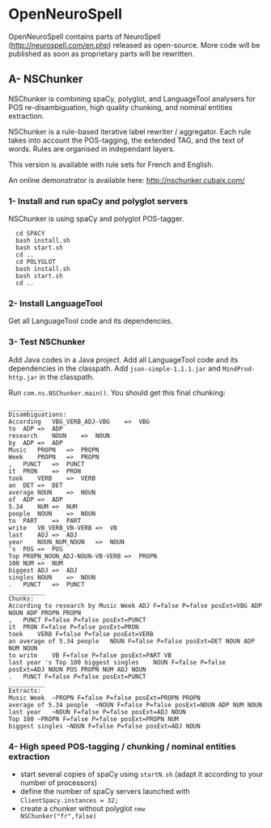 # OpenNeuroSpell
OpenNeuroSpell contains parts of NeuroSpell (http://neurospell.com/en.php) released as open-source. More code will be published as soon as proprietary parts will be rewritten.

## A- NSChunker

NSChunker is combining spaCy, polyglot, and LanguageTool analysers for POS re-disambiguation, high quality chunking, and nominal entities extraction.

NSChunker is a rule-based iterative label rewriter / aggregator. Each rule takes into account the POS-tagging, the extended TAG, and the text of words. Rules are organised in independant layers.

This version is available with rule sets for French and English.

An online demonstrator is available here:
http://nschunker.cubaix.com/

### 1- Install and run spaCy and polyglot servers

NSChunker is using spaCy and polyglot POS-tagger.
```
  cd SPACY
  bash install.sh
  bash start.sh
  cd ..
  cd POLYGLOT
  bash install.sh
  bash start.sh
  cd ..
```
### 2- Install LanguageTool

Get all LanguageTool code and its dependencies.

### 3- Test NSChunker

Add Java codes in a Java project. Add all LanguageTool code and its dependencies in the classpath. Add <code>json-simple-1.1.1.jar</code> and <code>MindProd-http.jar</code> in the classpath. 

Run <code>com.ns.NSChunker.main()</code>. You should get this final chunking:

```
__________
Disambiguations:
According	VBG_VERB_ADJ-VBG	=>	VBG
to	ADP	=>	ADP
research	NOUN	=>	NOUN
by	ADP	=>	ADP
Music	PROPN	=>	PROPN
Week	PROPN	=>	PROPN
,	PUNCT	=>	PUNCT
it	PRON	=>	PRON
took	VERB	=>	VERB
an	DET	=>	DET
average	NOUN	=>	NOUN
of	ADP	=>	ADP
5.34	NUM	=>	NUM
people	NOUN	=>	NOUN
to	PART	=>	PART
write	VB_VERB_VB-VERB	=>	VB
last	ADJ	=>	ADJ
year	NOUN_NUM_NOUN	=>	NOUN
's	POS	=>	POS
Top	PROPN_NOUN_ADJ-NOUN-VB-VERB	=>	PROPN
100	NUM	=>	NUM
biggest	ADJ	=>	ADJ
singles	NOUN	=>	NOUN
.	PUNCT	=>	PUNCT
__________
Chunks:
According to research by Music Week	ADJ F=false P=false posExt=VBG ADP NOUN ADP PROPN PROPN
,	PUNCT F=false P=false posExt=PUNCT
it	PRON F=false P=false posExt=PRON
took	VERB F=false P=false posExt=VERB
an average of 5.34 people	NOUN F=false P=false posExt=DET NOUN ADP NUM NOUN
to write	VB F=false P=false posExt=PART VB
last year 's Top 100 biggest singles	NOUN F=false P=false posExt=ADJ NOUN POS PROPN NUM ADJ NOUN
.	PUNCT F=false P=false posExt=PUNCT
__________
Extracts:
Music Week	~PROPN F=false P=false posExt=PROPN PROPN
average of 5.34 people	~NOUN F=false P=false posExt=NOUN ADP NUM NOUN
last year	~NOUN F=false P=false posExt=ADJ NOUN
Top 100	~PROPN F=false P=false posExt=PROPN NUM
biggest singles	~NOUN F=false P=false posExt=ADJ NOUN
```
### 4- High speed POS-tagging / chunking / nominal entities extraction

- start several copies of spaCy using <code>startN.sh</code> (adapt it according to your number of processors)
- define the number of spaCy servers launched with <code>ClientSpacy.instances = 32;</code>
- create a chunker without polyglot <code>new NSChunker("fr",false)</code>



